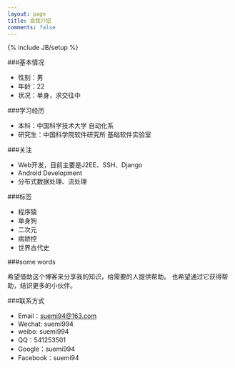 ```yaml
---
layout: page
title: 自我介绍
comments: false
---
```

{% include JB/setup %}

###基本情况
- 性别：男
- 年龄：22
- 状况：单身，求交往中


###学习经历
- 本科：中国科学技术大学 自动化系
- 研究生：中国科学院软件研究所 基础软件实验室

###关注
- Web开发，目前主要是J2EE、SSH、Django
- Android Development
- 分布式数据处理、流处理

###标签
- 程序猿
- 单身狗
- 二次元
- 病娇控
- 世界古代史

###some words

希望借助这个博客来分享我的知识，给需要的人提供帮助。
也希望通过它获得帮助，结识更多的小伙伴。

###联系方式
- Email：suemi94@163.com
- Wechat: suemi994
- weibo: suemi994
- QQ：541253501
- Google：suemi994
- Facebook：suemi94


